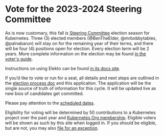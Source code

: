 # Vote for the 2023-2024 Steering Committee

As is now customary, this fall is [Steering Committee](https://github.com/kubernetes/steering) election season for Kubernetes. Three (3) elected members (@BenTheElder, @mrbobbytables, @palnabarun) will stay on for the remaining year of their terms, and there will be four (4) positions open for election. Every election term will be 2 years. More complete information on the election may be found [in the voter's guide](https://github.com/kubernetes/community/tree/master/elections/steering/2023).

Instructions on using Elekto can be found [in its docs site](https://elekto.dev/docs/voting/).

If you’d like to vote or run for a seat, all details and next steps are outlined in the [election process doc](https://git.k8s.io/steering/elections.md) and this application. The application will be the single source of truth of information for this cycle. It will be updated live as new bios of candidates get committed.

Please pay attention to the [scheduled dates](https://github.com/kubernetes/community/tree/master/elections/steering/2023#schedule).

Eligibility for voting will be determined by 50 contributions to a Kubernetes project over the past year and [Kubernetes Org membership](https://github.com/kubernetes/community/blob/master/community-membership.md).  Eligible voters will be shown as such by this site when logged in.  If you should be eligible, but are not, you may also [file for an exception](https://elections.k8s.io/app/elections/steering---2023/exception).
